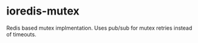# ioredis-mutex
Redis based mutex implmentation. Uses pub/sub for mutex retries instead of timeouts.
